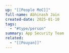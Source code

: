 ```yaml
---
up: "[[People MoC]]"
full-name: Abhinash Jain
created-date: 2025-01-10
tags:
  - "#type/person"
summary: App Security Team
related:
  - "[[Pouyan]]"
---
```

